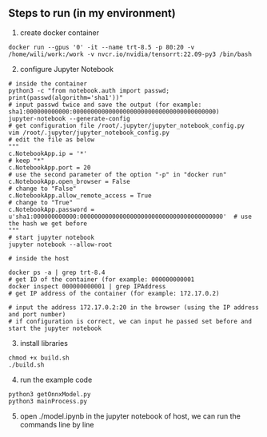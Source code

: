 #

## Steps to run (in my environment)

1. create docker container

```shell
docker run --gpus '0' -it --name trt-8.5 -p 80:20 -v /home/wili/work:/work -v nvcr.io/nvidia/tensorrt:22.09-py3 /bin/bash
```

2. configure Jupyter Notebook

```shell
# inside the container
python3 -c "from notebook.auth import passwd; print(passwd(algorithm='sha1'))"
# input passwd twice and save the output (for example: sha1:000000000000:0000000000000000000000000000000000000000)
jupyter-notebook --generate-config
# get configuration file /root/.jupyter/jupyter_notebook_config.py
vim /root/.jupyter/jupyter_notebook_config.py
# edit the file as below
"""
c.NotebookApp.ip = '*'                                                                  # keep "*"
c.NotebookApp.port = 20                                                                 # use the second parameter of the option "-p" in "docker run"
c.NotebookApp.open_browser = False                                                      # change to "False"
c.NotebookApp.allow_remote_access = True                                                # change to "True"
c.NotebookApp.password = u'sha1:000000000000:0000000000000000000000000000000000000000'  # use the hash we get before
"""
# start jupyter notebook
jupyter notebook --allow-root

# inside the host

docker ps -a | grep trt-8.4
# get ID of the container (for example: 000000000001
docker inspect 000000000001 | grep IPAddress
# get IP address of the container (for example: 172.17.0.2)

# input the address 172.17.0.2:20 in the browser (using the IP address and port number)
# if configuration is correct, we can input he passed set before and start the jupyter notebook
```

3. install libraries

```shell
chmod +x build.sh
./build.sh
```

4. run the example code

```shell
python3 getOnnxModel.py
python3 mainProcess.py
```

5. open ./model.ipynb in the jupyter notebook of host, we can run the commands line by line
